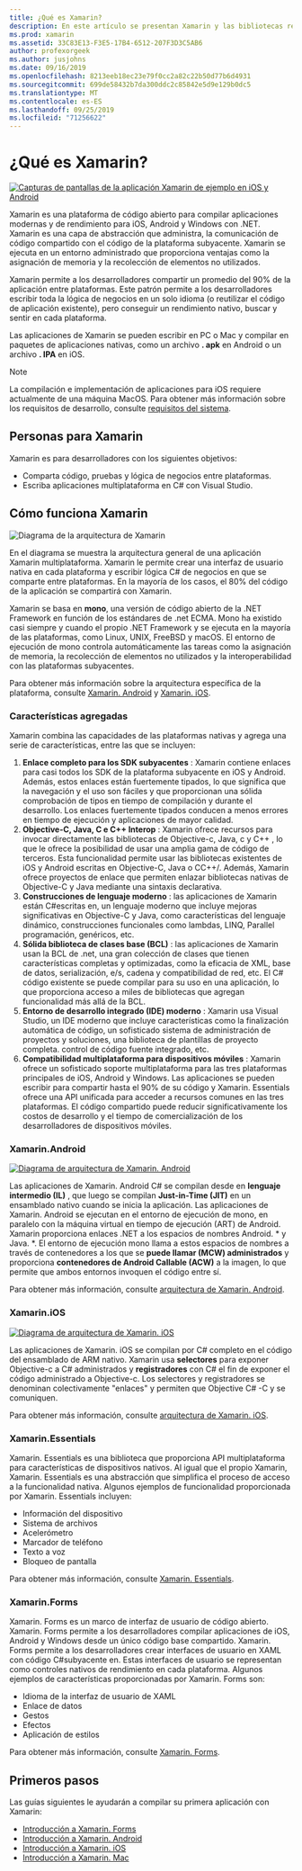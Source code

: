 ```yaml
---
title: ¿Qué es Xamarin?
description: En este artículo se presentan Xamarin y las bibliotecas relacionadas.
ms.prod: xamarin
ms.assetid: 33C83E13-F3E5-17B4-6512-207F3D3C5AB6
author: profexorgeek
ms.author: jusjohns
ms.date: 09/16/2019
ms.openlocfilehash: 8213eeb18ec23e79f0cc2a82c22b50d77b6d4931
ms.sourcegitcommit: 699de58432b7da300ddc2c85842e5d9e129b0dc5
ms.translationtype: MT
ms.contentlocale: es-ES
ms.lasthandoff: 09/25/2019
ms.locfileid: "71256622"
---
```

# <a name="what-is-xamarin"></a>¿Qué es Xamarin?

[![Capturas de pantallas de la aplicación Xamarin de ejemplo en iOS y Android](what-is-xamarin-images/xamarin-app-cropped.png)](what-is-xamarin-images/xamarin-app.png#lightbox)

Xamarin es una plataforma de código abierto para compilar aplicaciones modernas y de rendimiento para iOS, Android y Windows con .NET. Xamarin es una capa de abstracción que administra, la comunicación de código compartido con el código de la plataforma subyacente. Xamarin se ejecuta en un entorno administrado que proporciona ventajas como la asignación de memoria y la recolección de elementos no utilizados.

Xamarin permite a los desarrolladores compartir un promedio del 90% de la aplicación entre plataformas. Este patrón permite a los desarrolladores escribir toda la lógica de negocios en un solo idioma (o reutilizar el código de aplicación existente), pero conseguir un rendimiento nativo, buscar y sentir en cada plataforma.

Las aplicaciones de Xamarin se pueden escribir en PC o Mac y compilar en paquetes de aplicaciones nativas, como un archivo **. apk** en Android o un archivo **. IPA** en iOS.

> [!NOTE]
> La compilación e implementación de aplicaciones para iOS requiere actualmente  de una máquina MacOS. Para obtener más información sobre los requisitos de desarrollo, consulte [requisitos del sistema](~/cross-platform/get-started/requirements.md#macos-requirements).

## <a name="who-xamarin-is-for"></a>Personas para Xamarin

Xamarin es para desarrolladores con los siguientes objetivos:

- Comparta código, pruebas y lógica de negocios entre plataformas.
- Escriba aplicaciones multiplataforma en C# con Visual Studio.

## <a name="how-xamarin-works"></a>Cómo funciona Xamarin

![Diagrama de la arquitectura de Xamarin](what-is-xamarin-images/xamarin-architecture.png)

En el diagrama se muestra la arquitectura general de una aplicación Xamarin multiplataforma. Xamarin le permite crear una interfaz de usuario nativa en cada plataforma y escribir lógica C# de negocios en que se comparte entre plataformas. En la mayoría de los casos, el 80% del código de la aplicación se compartirá con Xamarin.

Xamarin se basa en **mono**, una versión de código abierto de la .NET Framework en función de los estándares de .net ECMA. Mono ha existido casi siempre y cuando el propio .NET Framework y se ejecuta en la mayoría de las plataformas, como Linux, UNIX, FreeBSD y macOS. El entorno de ejecución de mono controla automáticamente las tareas como la asignación de memoria, la recolección de elementos no utilizados y la interoperabilidad con las plataformas subyacentes.

Para obtener más información sobre la arquitectura específica de la plataforma, consulte [Xamarin. Android](#xamarinandroid) y [Xamarin. iOS](#xamarinios).

### <a name="added-features"></a>Características agregadas

Xamarin combina las capacidades de las plataformas nativas y agrega una serie de características, entre las que se incluyen:

1. **Enlace completo para los SDK subyacentes** : Xamarin contiene enlaces para casi todos los SDK de la plataforma subyacente en iOS y Android. Además, estos enlaces están fuertemente tipados, lo que significa que la navegación y el uso son fáciles y que proporcionan una sólida comprobación de tipos en tiempo de compilación y durante el desarrollo. Los enlaces fuertemente tipados conducen a menos errores en tiempo de ejecución y aplicaciones de mayor calidad.
1. **Objective-C, Java, C e C++ Interop** : Xamarin ofrece recursos para invocar directamente las bibliotecas de Objective-c, Java, c y C++ , lo que le ofrece la posibilidad de usar una amplia gama de código de terceros. Esta funcionalidad permite usar las bibliotecas existentes de iOS y Android escritas en Objective-C, Java o CC++/. Además, Xamarin ofrece proyectos de enlace que permiten enlazar bibliotecas nativas de Objective-C y Java mediante una sintaxis declarativa.
1. **Construcciones de lenguaje moderno** : las aplicaciones de Xamarin están C#escritas en, un lenguaje moderno que incluye mejoras significativas en Objective-C y Java, como características del lenguaje dinámico, construcciones funcionales como lambdas, LINQ, Parallel programación, genéricos, etc.
1. **Sólida biblioteca de clases base (BCL)** : las aplicaciones de Xamarin usan la BCL de .net, una gran colección de clases que tienen características completas y optimizadas, como la eficacia de XML, base de datos, serialización, e/s, cadena y compatibilidad de red, etc. El C# código existente se puede compilar para su uso en una aplicación, lo que proporciona acceso a miles de bibliotecas que agregan funcionalidad más allá de la BCL.
1. **Entorno de desarrollo integrado (IDE) moderno** : Xamarin usa Visual Studio, un IDE moderno que incluye características como la finalización automática de código, un sofisticado sistema de administración de proyectos y soluciones, una biblioteca de plantillas de proyecto completa. control de código fuente integrado, etc.
1. **Compatibilidad multiplataforma para dispositivos móviles** : Xamarin ofrece un sofisticado soporte multiplataforma para las tres plataformas principales de iOS, Android y Windows. Las aplicaciones se pueden escribir para compartir hasta el 90% de su código y Xamarin. Essentials ofrece una API unificada para acceder a recursos comunes en las tres plataformas. El código compartido puede reducir significativamente los costos de desarrollo y el tiempo de comercialización de los desarrolladores de dispositivos móviles.

### <a name="xamarinandroid"></a>Xamarin.Android

[![Diagrama de arquitectura de Xamarin. Android](what-is-xamarin-images/android-architecture-cropped.png)](what-is-xamarin-images/android-architecture.png#lightbox)

Las aplicaciones de Xamarin. Android C# se compilan desde en **lenguaje intermedio (IL)** , que luego se compilan **Just-in-Time (JIT)** en un ensamblado nativo cuando se inicia la aplicación. Las aplicaciones de Xamarin. Android se ejecutan en el entorno de ejecución de mono, en paralelo con la máquina virtual en tiempo de ejecución (ART) de Android. Xamarin proporciona enlaces .NET a los espacios de nombres Android. * y Java. *. El entorno de ejecución mono llama a estos espacios de nombres a través de contenedores a los que se **puede llamar (MCW) administrados** y proporciona **contenedores de Android Callable (ACW)** a la imagen, lo que permite que ambos entornos invoquen el código entre sí.

Para obtener más información, consulte [arquitectura de Xamarin. Android](~/android/internals/architecture.md).

### <a name="xamarinios"></a>Xamarin.iOS

[![Diagrama de arquitectura de Xamarin. iOS](what-is-xamarin-images/ios-architecture-cropped.png)](what-is-xamarin-images/ios-architecture.png#lightbox)

Las aplicaciones de Xamarin. iOS se compilan por C# completo en el código del ensamblado de ARM nativo. Xamarin usa **selectores** para exponer Objective-c a C# administrados y **registradores** con C# el fin de exponer el código administrado a Objective-c. Los selectores y registradores se denominan colectivamente "enlaces" y permiten que Objective C# -C y se comuniquen.

Para obtener más información, consulte [arquitectura de Xamarin. iOS](~/ios/internals/architecture.md).

### <a name="xamarinessentials"></a>Xamarin.Essentials

Xamarin. Essentials es una biblioteca que proporciona API multiplataforma para características de dispositivos nativos. Al igual que el propio Xamarin, Xamarin. Essentials es una abstracción que simplifica el proceso de acceso a la funcionalidad nativa. Algunos ejemplos de funcionalidad proporcionada por Xamarin. Essentials incluyen:

- Información del dispositivo
- Sistema de archivos
- Acelerómetro
- Marcador de teléfono
- Texto a voz
- Bloqueo de pantalla

Para obtener más información, consulte [Xamarin. Essentials](~/essentials/index.md).

### <a name="xamarinforms"></a>Xamarin.Forms

Xamarin. Forms es un marco de interfaz de usuario de código abierto. Xamarin. Forms permite a los desarrolladores compilar aplicaciones de iOS, Android y Windows desde un único código base compartido. Xamarin. Forms permite a los desarrolladores crear interfaces de usuario en XAML con código C#subyacente en. Estas interfaces de usuario se representan como controles nativos de rendimiento en cada plataforma. Algunos ejemplos de características proporcionadas por Xamarin. Forms son:

- Idioma de la interfaz de usuario de XAML
- Enlace de datos
- Gestos
- Efectos
- Aplicación de estilos

Para obtener más información, consulte [Xamarin. Forms](~/xamarin-forms/index.yml).

## <a name="get-started"></a>Primeros pasos

Las guías siguientes le ayudarán a compilar su primera aplicación con Xamarin:

- [Introducción a Xamarin. Forms](~/xamarin-forms/index.yml)
- [Introducción a Xamarin. Android](~/android/index.yml)
- [Introducción a Xamarin. iOS](~/ios/index.yml)
- [Introducción a Xamarin. Mac](~/mac/index.yml)

